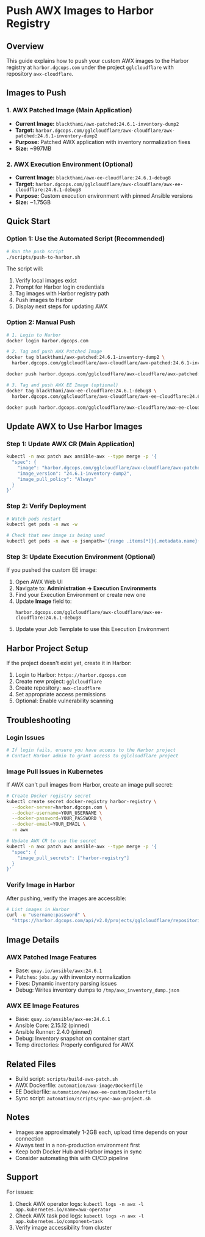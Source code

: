 # Push AWX Images to Harbor Registry

## Overview
This guide explains how to push your custom AWX images to the Harbor registry at `harbor.dgcops.com` under the project `gglcloudflare` with repository `awx-cloudflare`.

## Images to Push

### 1. AWX Patched Image (Main Application)
- **Current Image:** `blackthami/awx-patched:24.6.1-inventory-dump2`
- **Target:** `harbor.dgcops.com/gglcloudflare/awx-cloudflare/awx-patched:24.6.1-inventory-dump2`
- **Purpose:** Patched AWX application with inventory normalization fixes
- **Size:** ~997MB

### 2. AWX Execution Environment (Optional)
- **Current Image:** `blackthami/awx-ee-cloudflare:24.6.1-debug8`
- **Target:** `harbor.dgcops.com/gglcloudflare/awx-cloudflare/awx-ee-cloudflare:24.6.1-debug8`
- **Purpose:** Custom execution environment with pinned Ansible versions
- **Size:** ~1.75GB

## Quick Start

### Option 1: Use the Automated Script (Recommended)

```bash
# Run the push script
./scripts/push-to-harbor.sh
```

The script will:
1. Verify local images exist
2. Prompt for Harbor login credentials
3. Tag images with Harbor registry path
4. Push images to Harbor
5. Display next steps for updating AWX

### Option 2: Manual Push

```bash
# 1. Login to Harbor
docker login harbor.dgcops.com

# 2. Tag and push AWX Patched Image
docker tag blackthami/awx-patched:24.6.1-inventory-dump2 \
  harbor.dgcops.com/gglcloudflare/awx-cloudflare/awx-patched:24.6.1-inventory-dump2

docker push harbor.dgcops.com/gglcloudflare/awx-cloudflare/awx-patched:24.6.1-inventory-dump2

# 3. Tag and push AWX EE Image (optional)
docker tag blackthami/awx-ee-cloudflare:24.6.1-debug8 \
  harbor.dgcops.com/gglcloudflare/awx-cloudflare/awx-ee-cloudflare:24.6.1-debug8

docker push harbor.dgcops.com/gglcloudflare/awx-cloudflare/awx-ee-cloudflare:24.6.1-debug8
```

## Update AWX to Use Harbor Images

### Step 1: Update AWX CR (Main Application)

```bash
kubectl -n awx patch awx ansible-awx --type merge -p '{
  "spec": {
    "image": "harbor.dgcops.com/gglcloudflare/awx-cloudflare/awx-patched",
    "image_version": "24.6.1-inventory-dump2",
    "image_pull_policy": "Always"
  }
}'
```

### Step 2: Verify Deployment

```bash
# Watch pods restart
kubectl get pods -n awx -w

# Check that new image is being used
kubectl get pods -n awx -o jsonpath='{range .items[*]}{.metadata.name}{"\n"}{range .spec.containers[*]}  {.name}: {.image}{"\n"}{end}{"\n"}{end}'
```

### Step 3: Update Execution Environment (Optional)

If you pushed the custom EE image:

1. Open AWX Web UI
2. Navigate to: **Administration → Execution Environments**
3. Find your Execution Environment or create new one
4. Update **Image** field to:
   ```
   harbor.dgcops.com/gglcloudflare/awx-cloudflare/awx-ee-cloudflare:24.6.1-debug8
   ```
5. Update your Job Template to use this Execution Environment

## Harbor Project Setup

If the project doesn't exist yet, create it in Harbor:

1. Login to Harbor: `https://harbor.dgcops.com`
2. Create new project: `gglcloudflare`
3. Create repository: `awx-cloudflare`
4. Set appropriate access permissions
5. Optional: Enable vulnerability scanning

## Troubleshooting

### Login Issues

```bash
# If login fails, ensure you have access to the Harbor project
# Contact Harbor admin to grant access to gglcloudflare project
```

### Image Pull Issues in Kubernetes

If AWX can't pull images from Harbor, create an image pull secret:

```bash
# Create Docker registry secret
kubectl create secret docker-registry harbor-registry \
  --docker-server=harbor.dgcops.com \
  --docker-username=YOUR_USERNAME \
  --docker-password=YOUR_PASSWORD \
  --docker-email=YOUR_EMAIL \
  -n awx

# Update AWX CR to use the secret
kubectl -n awx patch awx ansible-awx --type merge -p '{
  "spec": {
    "image_pull_secrets": ["harbor-registry"]
  }
}'
```

### Verify Image in Harbor

After pushing, verify the images are accessible:

```bash
# List images in Harbor
curl -u "username:password" \
  "https://harbor.dgcops.com/api/v2.0/projects/gglcloudflare/repositories/awx-cloudflare/artifacts"
```

## Image Details

### AWX Patched Image Features
- Base: `quay.io/ansible/awx:24.6.1`
- Patches: `jobs.py` with inventory normalization
- Fixes: Dynamic inventory parsing issues
- Debug: Writes inventory dumps to `/tmp/awx_inventory_dump.json`

### AWX EE Image Features
- Base: `quay.io/ansible/awx-ee:24.6.1`
- Ansible Core: 2.15.12 (pinned)
- Ansible Runner: 2.4.0 (pinned)
- Debug: Inventory snapshot on container start
- Temp directories: Properly configured for AWX

## Related Files

- Build script: `scripts/build-awx-patch.sh`
- AWX Dockerfile: `automation/awx-image/Dockerfile`
- EE Dockerfile: `automation/ee/awx-ee-custom/Dockerfile`
- Sync script: `automation/scripts/sync-awx-project.sh`

## Notes

- Images are approximately 1-2GB each, upload time depends on your connection
- Always test in a non-production environment first
- Keep both Docker Hub and Harbor images in sync
- Consider automating this with CI/CD pipeline

## Support

For issues:
1. Check AWX operator logs: `kubectl logs -n awx -l app.kubernetes.io/name=awx-operator`
2. Check AWX task pod logs: `kubectl logs -n awx -l app.kubernetes.io/component=task`
3. Verify image accessibility from cluster
